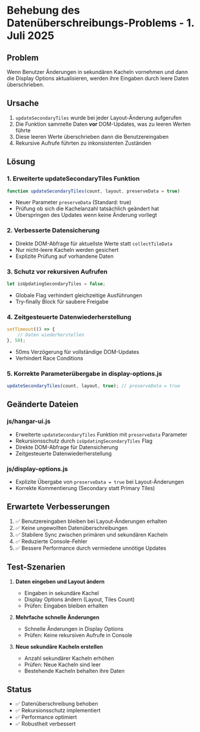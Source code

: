 # Behebung des Datenüberschreibungs-Problems - 1. Juli 2025

## Problem

Wenn Benutzer Änderungen in sekundären Kacheln vornehmen und dann die Display Options aktualisieren, werden ihre Eingaben durch leere Daten überschrieben.

## Ursache

1. `updateSecondaryTiles` wurde bei jeder Layout-Änderung aufgerufen
2. Die Funktion sammelte Daten **vor** DOM-Updates, was zu leeren Werten führte
3. Diese leeren Werte überschrieben dann die Benutzereingaben
4. Rekursive Aufrufe führten zu inkonsistenten Zuständen

## Lösung

### 1. **Erweiterte updateSecondaryTiles Funktion**

```javascript
function updateSecondaryTiles(count, layout, preserveData = true)
```

- Neuer Parameter `preserveData` (Standard: true)
- Prüfung ob sich die Kachelanzahl tatsächlich geändert hat
- Überspringen des Updates wenn keine Änderung vorliegt

### 2. **Verbesserte Datensicherung**

- Direkte DOM-Abfrage für aktuellste Werte statt `collectTileData`
- Nur nicht-leere Kacheln werden gesichert
- Explizite Prüfung auf vorhandene Daten

### 3. **Schutz vor rekursiven Aufrufen**

```javascript
let isUpdatingSecondaryTiles = false;
```

- Globale Flag verhindert gleichzeitige Ausführungen
- Try-finally Block für saubere Freigabe

### 4. **Zeitgesteuerte Datenwiederherstellung**

```javascript
setTimeout(() => {
	// Daten wiederherstellen
}, 50);
```

- 50ms Verzögerung für vollständige DOM-Updates
- Verhindert Race Conditions

### 5. **Korrekte Parameterübergabe in display-options.js**

```javascript
updateSecondaryTiles(count, layout, true); // preserveData = true
```

## Geänderte Dateien

### js/hangar-ui.js

- Erweiterte `updateSecondaryTiles` Funktion mit `preserveData` Parameter
- Rekursionsschutz durch `isUpdatingSecondaryTiles` Flag
- Direkte DOM-Abfrage für Datensicherung
- Zeitgesteuerte Datenwiederherstellung

### js/display-options.js

- Explizite Übergabe von `preserveData = true` bei Layout-Änderungen
- Korrekte Kommentierung (Secondary statt Primary Tiles)

## Erwartete Verbesserungen

1. ✅ Benutzereingaben bleiben bei Layout-Änderungen erhalten
2. ✅ Keine ungewollten Datenüberschreibungen
3. ✅ Stabilere Sync zwischen primären und sekundären Kacheln
4. ✅ Reduzierte Console-Fehler
5. ✅ Bessere Performance durch vermiedene unnötige Updates

## Test-Szenarien

1. **Daten eingeben und Layout ändern**

   - Eingaben in sekundäre Kachel
   - Display Options ändern (Layout, Tiles Count)
   - Prüfen: Eingaben bleiben erhalten

2. **Mehrfache schnelle Änderungen**

   - Schnelle Änderungen in Display Options
   - Prüfen: Keine rekursiven Aufrufe in Console

3. **Neue sekundäre Kacheln erstellen**
   - Anzahl sekundärer Kacheln erhöhen
   - Prüfen: Neue Kacheln sind leer
   - Bestehende Kacheln behalten ihre Daten

## Status

- ✅ Datenüberschreibung behoben
- ✅ Rekursionsschutz implementiert
- ✅ Performance optimiert
- ✅ Robustheit verbessert
